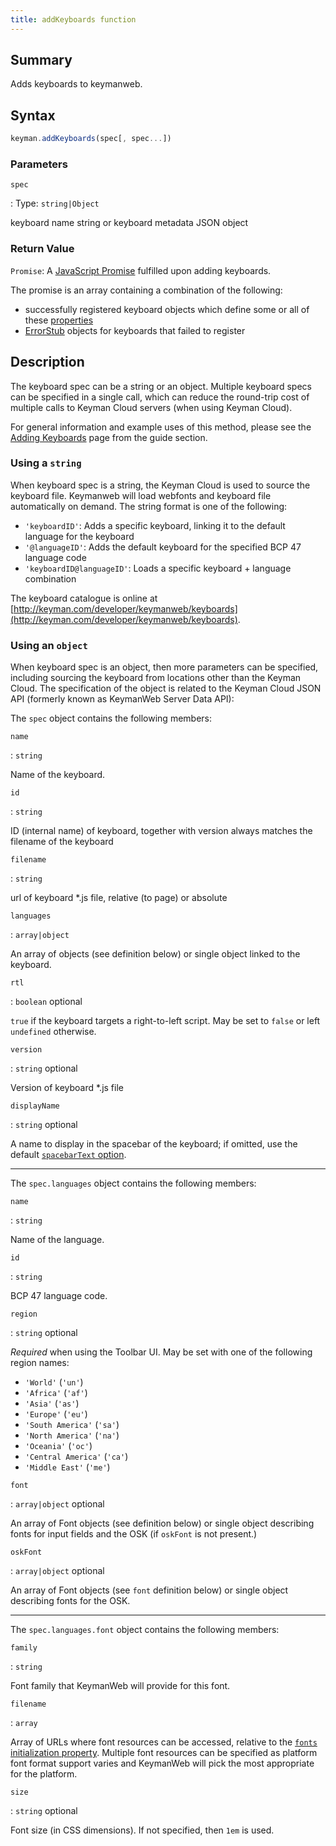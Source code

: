 ```yaml
---
title: addKeyboards function
---
```


## Summary

Adds keyboards to keymanweb.

## Syntax

```js
keyman.addKeyboards(spec[, spec...])
```

### Parameters

`spec`

: Type: `string|Object`

  keyboard name string or keyboard metadata JSON object

### Return Value

`Promise`: A [JavaScript Promise](https://developer.mozilla.org/en-US/docs/Web/JavaScript/Reference/Global_Objects/Promise)
fulfilled upon adding keyboards.

The promise is an array containing a combination of the following:
* successfully registered keyboard objects which define some or all of these [properties](../keyboard_properties)
* [ErrorStub](../keyboard_registration_errors) objects for keyboards that failed to register

## Description

The keyboard spec can be a string or an object. Multiple keyboard specs can be
specified in a single call, which can reduce the round-trip cost of multiple
calls to Keyman Cloud servers (when using Keyman Cloud).

For general information and example uses of this method, please see the [Adding
Keyboards](../../guide/adding-keyboards.php) page from the guide section.

### Using a `string`

When keyboard spec is a string, the Keyman Cloud is used to source the keyboard
file. Keymanweb will load webfonts and keyboard file automatically on demand.
The string format is one of the following:

* `'keyboardID'`: Adds a specific keyboard, linking it to the default language for the keyboard
* `'@languageID'`: Adds the default keyboard for the specified BCP 47 language code
* `'keyboardID@languageID'`: Loads a specific keyboard + language combination

The keyboard catalogue is online at
[http://keyman.com/developer/keymanweb/keyboards](http://keyman.com/developer/keymanweb/keyboards).

### Using an `object`

When keyboard spec is an object, then more parameters can be specified,
including sourcing the keyboard from locations other than the Keyman Cloud. The
specification of the object is related to the Keyman Cloud JSON API (formerly
known as KeymanWeb Server Data API):

The `spec` object contains the following members:


`name`

: `string`

  Name of the keyboard.

`id`

: `string`

  ID (internal name) of keyboard, together with version always matches the
  filename of the keyboard

`filename`

: `string`

  url of keyboard *.js file, relative (to page) or absolute

`languages`

: `array|object`

  An array of objects (see definition below) or single object linked to the
  keyboard.

`rtl`

: `boolean` <span class="optional">optional</span>

  `true` if the keyboard targets a right-to-left script. May be set to `false`
  or left `undefined` otherwise.

`version`

: `string` <span class="optional">optional</span>

  Version of keyboard *.js file

`displayName`

: `string` <span class="optional">optional</span>

  A name to display in the spacebar of the keyboard; if omitted, use the
  default [`spacebarText` option](init#init_options).

---

The `spec.languages` object contains the following members:

`name`

: `string`

  Name of the language.

`id`

: `string`

  BCP 47 language code.

`region`

: `string` <span class="optional">optional</span>

  _Required_ when using the Toolbar UI. May be set with one of the following
  region names:

  * `'World'` (`'un'`)
  * `'Africa'` (`'af'`)
  * `'Asia'` (`'as'`)
  * `'Europe'` (`'eu'`)
  * `'South America'` (`'sa'`)
  * `'North America'` (`'na'`)
  * `'Oceania'` (`'oc'`)
  * `'Central America'` (`'ca'`)
  * `'Middle East'` (`'me'`)

`font`

: `array|object` <span class="optional">optional</span>

  An array of Font objects (see definition below) or single object describing
  fonts for input fields and the OSK (if `oskFont` is not present.)

`oskFont`

: `array|object` <span class="optional">optional</span>

  An array of Font objects (see `font` definition below) or single object
  describing fonts for the OSK.

---

The `spec.languages.font` object contains the following members:

`family`

: `string`

  Font family that KeymanWeb will provide for this font.

`filename`

: `array`

  Array of URLs where font resources can be accessed, relative to the [`fonts`
  initialization property](init). Multiple font resources can be specified as
  platform font format support varies and KeymanWeb will pick the most
  appropriate for the platform.

`size`

: `string` <span class="optional">optional</span>

  Font size (in CSS dimensions). If not specified, then `1em` is used.
